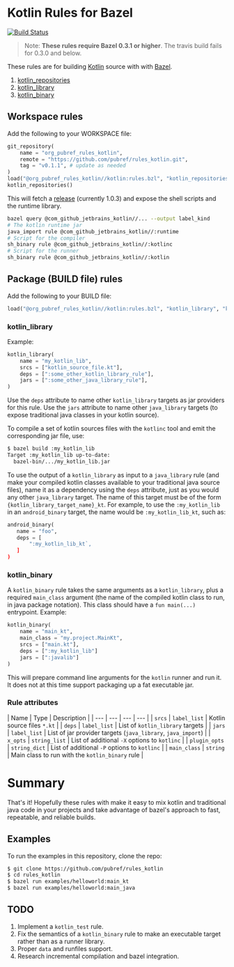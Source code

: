 # Kotlin Rules for Bazel
[![Build Status](https://travis-ci.org/pubref/rules_kotlin.svg?branch=master)](https://travis-ci.org/pubref/rules_kotlin)

> Note: **These rules require Bazel 0.3.1 or higher**.  The travis
> build fails for 0.3.0 and below.

These rules are for building [Kotlin][kotlin] source with with
[Bazel][bazel].

1. [kotlin_repositories](#kotlin_repositories)
1. [kotlin_library](#kotlin_library)
1. [kotlin_binary](#kotlin_binary)

## Workspace rules

Add the following to your WORKSPACE file:

```python
git_repository(
    name = "org_pubref_rules_kotlin",
    remote = "https://github.com/pubref/rules_kotlin.git",
    tag = "v0.1.1", # update as needed
)
load("@org_pubref_rules_kotlin//kotlin:rules.bzl", "kotlin_repositories")
kotlin_repositories()
```

This will fetch a
[release](https://github.com/JetBrains/kotlin/releases) (currently
1.0.3) and expose the shell scripts and the runtime library.

```sh
bazel query @com_github_jetbrains_kotlin//... --output label_kind
# The kotlin runtime jar
java_import rule @com_github_jetbrains_kotlin//:runtime
# Script for the compiler
sh_binary rule @com_github_jetbrains_kotlin//:kotlinc
# Script for the runner
sh_binary rule @com_github_jetbrains_kotlin//:kotlin
```

## Package (BUILD file) rules

Add the following to your BUILD file:

```python
load("@org_pubref_rules_kotlin//kotlin:rules.bzl", "kotlin_library", "kotlin_binary")
```

### kotlin_library

Example:

```python
kotlin_library(
    name = "my_kotlin_lib",
    srcs = ["kotlin_source_file.kt"],
    deps = [":some_other_kotlin_library_rule"],
    jars = [":some_other_java_library_rule"],
)
```

Use the `deps` attribute to name other `kotlin_library` targets as jar
providers for this rule.  Use the `jars` attribute to name other
`java_library` targets (to expose traditional java classes in your
kotlin source).

To compile a set of kotlin sources files with the `kotlinc` tool and
emit the corresponding jar file, use:

```sh
$ bazel build :my_kotlin_lib
Target :my_kotlin_lib up-to-date:
  bazel-bin/.../my_kotlin_lib.jar
```

To use the output of a `kotlin_library` as input to a `java_library`
rule (and make your compiled kotlin classes available to your
traditional java source files), name it as a dependency using the
`deps` attribute, just as you would any other `java_library` target.
The name of this target must be of the form
`{kotlin_library_target_name}_kt`.  For example, to use the
`:my_kotlin_lib` in an `android_binary` target, the name would be
`:my_kotlin_lib_kt`, such as:

```python
android_binary(
   name = "foo",
   deps = [
       ":my_kotlin_lib_kt`,
   ]
)
```

### kotlin_binary

A `kotlin_binary` rule takes the same arguments as a `kotlin_library`,
plus a required `main_class` argument (the name of the compiled kotlin
class to run, in java package notation).  This class should have a
`fun main(...)` entrypoint.  Example:

```python
kotlin_binary(
    name = "main_kt",
    main_class = "my.project.MainKt",
    srcs = ["main.kt"],
    deps = [":my_kotlin_lib"]
    jars = [":javalib"]
)
```

This will prepare command line arguments for the `kotlin` runner and
run it.  It does not at this time support packaging up a fat
executable jar.

### Rule attributes

| Name | Type | Description |
| --- | --- | --- | --- |
| `srcs` | `label_list` | Kotlin source files `*.kt` |
| `deps` | `label_list` | List of `kotlin_library` targets |
| `jars` | `label_list` | List of jar provider targets (`java_library`, `java_import`) |
| `x_opts` | `string_list` | List of additional `-X` options to `kotlinc` |
| `plugin_opts` | `string_dict` | List of additional `-P` options to `kotlinc` |
| `main_class` | `string` | Main class to run with the `kotlin_binary` rule |


# Summary

That's it!  Hopefully these rules with make it easy to mix kotlin and
traditional java code in your projects and take advantage of bazel's
approach to fast, repeatable, and reliable builds.

## Examples

To run the examples in this repository, clone the repo:

```sh
$ git clone https://github.com/pubref/rules_kotlin
$ cd rules_kotlin
$ bazel run examples/helloworld:main_kt
$ bazel run examples/helloworld:main_java
```

## TODO

1. Implement a `kotlin_test` rule.
2. Fix the semantics of a `kotlin_binary` rule to make an executable
target rather than as a runner library.
3. Proper `data` and runfiles support.
3. Research incremental compilation and bazel integration.

[bazel]: http://www.bazel.io
[kotlin]: http://www.kotlinlang.org
